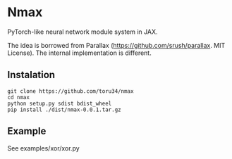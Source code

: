 # Nmax

PyTorch-like neural network module system in JAX.

The idea is borrowed from Parallax (https://github.com/srush/parallax. MIT License). The internal implementation is different.

## Instalation

```shell
git clone https://github.com/toru34/nmax
cd nmax
python setup.py sdist bdist_wheel
pip install ./dist/nmax-0.0.1.tar.gz
```

## Example

See examples/xor/xor.py
